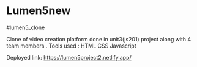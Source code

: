 # Lumen5new

#lumen5_clone

Clone of video creation platform done in unit3(js201) project along with 4 team members . Tools used : HTML CSS Javascript

Deployed link: https://lumen5project2.netlify.app/
